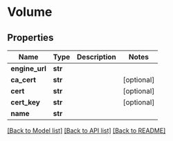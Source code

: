 # Volume

## Properties
Name | Type | Description | Notes
------------ | ------------- | ------------- | -------------
**engine_url** | **str** |  | 
**ca_cert** | **str** |  | [optional] 
**cert** | **str** |  | [optional] 
**cert_key** | **str** |  | [optional] 
**name** | **str** |  | 

[[Back to Model list]](../README.md#documentation-for-models) [[Back to API list]](../README.md#documentation-for-api-endpoints) [[Back to README]](../README.md)


